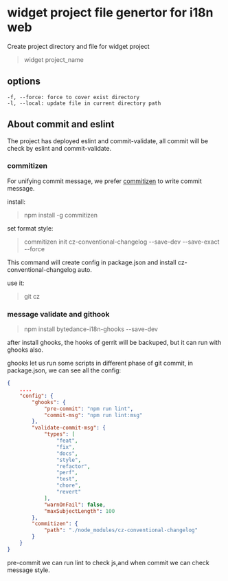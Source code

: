# widget project file genertor for i18n web

Create project directory and file for widget project

> widget project_name

## options
    -f, --force: force to cover exist directory
    -l, --local: update file in current directory path

## About commit and eslint

The project has deployed eslint and commit-validate, all commit will be check by eslint and commit-validate.

### commitizen

For unifying commit message, we prefer [commitizen](https://www.npmjs.com/package/commitizen) to write commit message.

install:
> npm install -g commitizen

set format style:

> commitizen init cz-conventional-changelog --save-dev --save-exact --force

This command will create config in package.json and install cz-conventional-changelog auto.

use it:
> git cz

### message validate and githook

> npm install bytedance-i18n-ghooks --save-dev

after install ghooks, the hooks of gerrit will be backuped, but it can run with ghooks also.

ghooks let us run some scripts in different phase of git commit, in package.json, we can see all the config:

```json
{
    ....
    "config": {
        "ghooks": {
            "pre-commit": "npm run lint",
            "commit-msg": "npm run lint:msg"
        },
        "validate-commit-msg": {
            "types": [
                "feat",
                "fix",
                "docs",
                "style",
                "refactor",
                "perf",
                "test",
                "chore",
                "revert"
            ],
            "warnOnFail": false,
            "maxSubjectLength": 100
        },
        "commitizen": {
            "path": "./node_modules/cz-conventional-changelog"
        }
    }
}
```

pre-commit we can run lint to check js,and when commit we can check message style.

